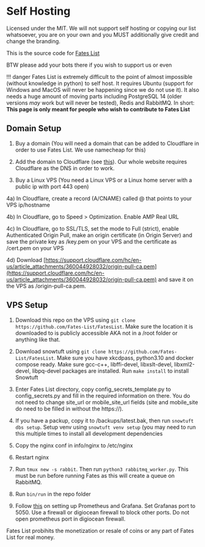 # Self Hosting

Licensed under the MIT. We will not support self hosting or copying our list whatsoever, you are on your own and you MUST additionally give credit and change the branding.

This is the source code for [Fates List](https://fateslist.xyz/)

BTW please add your bots there if you wish to support us or even 

!!! danger
    Fates List is extremely difficult to the point of almost impossible (without knowledge in python) to self host. It requires Ubuntu (support for Windows and MacOS will never be happening since we do not use it). It also needs a huge amount of moving parts including PostgreSQL 14 (older versions *may* work but will never be tested), Redis and RabbitMQ. In short: **This page is only meant for people who wish to contribute to Fates List**


## Domain Setup

1. Buy a domain (You will need a domain that can be added to Cloudflare in order to use Fates List. We use namecheap for this)

2. Add the domain to Cloudflare (see [this](https://support.cloudflare.com/hc/en-us/articles/201720164-Creating-a-Cloudflare-account-and-adding-a-website)). Our whole website requires Cloudflare as the DNS in order to work.

3. Buy a Linux VPS (You need a Linux VPS or a Linux home server with a public ip with port 443 open)

4a) In Cloudflare, create a record (A/CNAME) called @ that points to your VPS ip/hostname

4b) In Cloudflare, go to Speed &gt; Optimization. Enable AMP Real URL

4c) In Cloudflare, go to SSL/TLS, set the mode to Full (strict), enable Authenticated Origin Pull, make an origin certificate (in Origin Server) and save the private key as /key.pem on your VPS and the certificate as /cert.pem on your VPS

4d) Download [https://support.cloudflare.com/hc/en-us/article_attachments/360044928032/origin-pull-ca.pem](https://support.cloudflare.com/hc/en-us/article_attachments/360044928032/origin-pull-ca.pem) and save it on the VPS as /origin-pull-ca.pem.

## VPS Setup

1. Download this repo on the VPS using `git clone https://github.com/Fates-List/FatesList`. Make sure the location it is downloaded to is publicly accessible AKA not in a /root folder or anything like that.

2. Download snowtuft using `git clone https://github.com/Fates-List/FatesList`. Make sure you have xkcdpass, python3.10 and docker compose ready. Make sure gcc-c++, libffi-devel, libxslt-devel, libxml2-devel, libpq-devel packages are installed. Run `make install` to install Snowtuft

3. Enter Fates List directory, copy config_secrets_template.py to config_secrets.py and fill in the required information on there. You do not need to change site_url or mobile_site_url fields (site and mobile_site do need to be filled in without the https://). 
4. If you have a packup, copy it to /backups/latest.bak, then run `snowtuft dbs setup`. Setup venv using `snowtuft venv setup` (you may need to run this multiple times to install all development dependencies

5. Copy the nginx conf in info/nginx to /etc/nginx

6. Restart nginx

7. Run `tmux new -s rabbit`. Then run `python3 rabbitmq_worker.py`. This must be run before running Fates as this will create a queue on RabbitMQ.

8. Run `bin/run` in the repo folder

9. Follow [this](https://stevescargall.com/2020/05/13/how-to-install-prometheus-and-grafana-on-fedora-server/) on setting up Prometheus and Grafana. Set Grafanas port to 5050. Use a firewall or digiocean firewall to block other ports. Do not open prometheus port in digiocean firewall.

Fates List probihits the monetization or resale of coins or any part of Fates List for real money.

